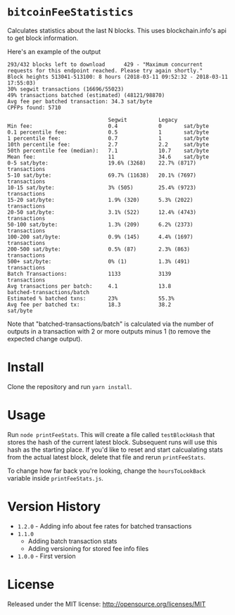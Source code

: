 
`bitcoinFeeStatistics`
=====

Calculates statistics about the last N blocks. This uses blockchain.info's api to get block information.

Here's an example of the output

```
293/432 blocks left to download      429 - "Maximum concurrent requests for this endpoint reached. Please try again shortly."
Block heights 513041-513100: 8 hours (2018-03-11 09:52:32 - 2018-03-11 17:55:03)
30% segwit transactions (16696/55023)
49% transactions batched (estimated) (48121/98870)
Avg fee per batched transaction: 34.3 sat/byte
CPFPs found: 5710

                                Segwit          Legacy
Min fee:                        0.4             0       sat/byte
0.1 percentile fee:             0.5             1       sat/byte
1 percentile fee:               0.7             1       sat/byte
10th percentile fee:            2.7             2.2     sat/byte
50th percentile fee (median):   7.1             10.7    sat/byte
Mean fee:                       11              34.6    sat/byte
0-5 sat/byte:                   19.6% (3268)    22.7% (8717)    transactions
5-10 sat/byte:                  69.7% (11638)   20.1% (7697)    transactions
10-15 sat/byte:                 3% (505)        25.4% (9723)    transactions
15-20 sat/byte:                 1.9% (320)      5.3% (2022)     transactions
20-50 sat/byte:                 3.1% (522)      12.4% (4743)    transactions
50-100 sat/byte:                1.3% (209)      6.2% (2373)     transactions
100-200 sat/byte:               0.9% (145)      4.4% (1697)     transactions
200-500 sat/byte:               0.5% (87)       2.3% (863)      transactions
500+ sat/byte:                  0% (1)          1.3% (491)      transactions
Batch Transactions:             1133            3139            transactions
Avg transactions per batch:     4.1             13.8            batched-transactions/batch
Estimated % batched txns:       23%             55.3%
Avg fee per batched tx:         18.3            38.2            sat/byte
```

Note that "batched-transactions/batch" is calculated via the number of outputs in a transaction with 2 or more outputs minus 1 (to remove the expected change output).

Install
=======

Clone the repository and run `yarn install`.

Usage
======

Run `node printFeeStats`. This will create a file called `testBlockHash` that stores the hash of the current latest block. Subsequent runs will use this hash as the starting place. If you'd like to reset and start calcualating stats from the actual latest block, delete that file and rerun `printFeeStats`.

To change how far back you're looking, change the `hoursToLookBack` variable inside `printFeeStats.js`.

Version History
===============

* `1.2.0` - Adding info about fee rates for batched transactions
* `1.1.0`
    * Adding batch transaction stats
    * Adding versioning for stored fee info files
* `1.0.0` - First version

License
=======
Released under the MIT license: http://opensource.org/licenses/MIT
